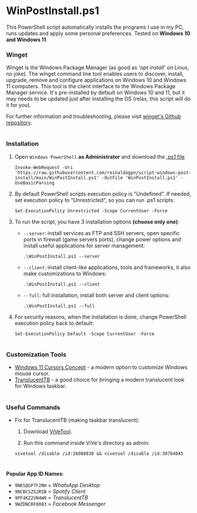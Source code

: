 # WinPostInstall.ps1

This PowerShell script automatically installs the programs I use in my PC, runs updates and apply some personal preferences. Tested on **Windows 10 and Windows 11**.

### Winget

Winget is the Windows Package Manager (as good as '*apt install*' on Linux, no joke). The winget command line tool enables users to discover, install, upgrade, remove and configure applications on Windows 10 and Windows 11 computers. This tool is the client interface to the Windows Package Manager service. It's pre-installed by default on Windows 10 and 11, but it may needs to be updated just after installing the OS (relax, this script will do it for you).

For further information and troubleshooting, please visit [winget's Github repository](https://github.com/microsoft/winget-cli).

#
### Installation
1. Open `Windows PowerShell` **as Administrator** and download the [.ps1 file](https://raw.githubusercontent.com/reinaldogpn/script-windows-post-install/main/WinPostInstall.ps1)
    ```
    Invoke-WebRequest -Uri 'https://raw.githubusercontent.com/reinaldogpn/script-windows-post-install/main/WinPostInstall.ps1' -OutFile 'WinPostInstall.ps1' -UseBasicParsing
    ```

2. By default PowerShell scripts execution policy is "Undefined". If needed, set execution policy to "Unrestricted", so you can run .ps1 scripts:
    ```
    Set-ExecutionPolicy Unrestricted -Scope CurrentUser -Force
    ```

3. To run the script, you have 3 installation options **(choose only one)**:
    - `--server`: install services as FTP and SSH servers, open specific ports in firewall (game servers ports), change power options and install useful applications for server management:
        ```
        .\WinPostInstall.ps1 --server
        ```
        
    - `--client`: install client-like applications, tools and frameworks, it also make customizations to Windows:
        ```
        .\WinPostInstall.ps1 --client
        ```
        
    - `--full`: full installation, install both server and client options:
        ```
        .\WinPostInstall.ps1 --full
        ```

4. For security reasons, when the installation is done, change PowerShell execution policy back to default:
    ```
    Set-ExecutionPolicy Default -Scope CurrentUser -Force
    ```

#
### Customization Tools

* [Windows 11 Cursors Concept](https://www.deviantart.com/jepricreations/art/Windows-11-Cursors-Concept-v2-886489356) - a modern option to customize Windows mouse cursor.
* [TranslucentTB](https://apps.microsoft.com/store/detail/translucenttb/9PF4KZ2VN4W9?hl=en-us&gl=us) - a good choice for bringing a modern translucent look for Windows taskbar.

#
### Useful Commands

* Fix for TranslucentTB (making taskbar translucent):

    1. Download [ViVeTool](https://github.com/thebookisclosed/ViVe).

    2. Run this command inside ViVe's directory as admin:

    ``` batch
    vivetool /disable /id:26008830 && vivetool /disable /id:38764045
    ```

#
**Popular App ID Names**:
- `9NKSQGP7F2NH` = *WhatsApp Desktop*
- `9NCBCSZSJRSB` = *Spotify Client*
- `9PF4KZ2VN4W9` = *TranslucentTB*
- `9WZDNCRF0083` = *Facebook Messenger*
